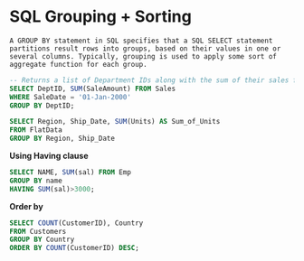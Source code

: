 # SQL Grouping + Sorting

    A GROUP BY statement in SQL specifies that a SQL SELECT statement partitions result rows into groups, based on their values in one or several columns. Typically, grouping is used to apply some sort of aggregate function for each group.

```sql
-- Returns a list of Department IDs along with the sum of their sales for the date of January 1, 2000.
SELECT DeptID, SUM(SaleAmount) FROM Sales
WHERE SaleDate = '01-Jan-2000'
GROUP BY DeptID;
```

```sql
SELECT Region, Ship_Date, SUM(Units) AS Sum_of_Units
FROM FlatData
GROUP BY Region, Ship_Date
```

**Using Having clause**
```sql
SELECT NAME, SUM(sal) FROM Emp
GROUP BY name
HAVING SUM(sal)>3000; 
```

**Order by**

```sql
SELECT COUNT(CustomerID), Country
FROM Customers
GROUP BY Country
ORDER BY COUNT(CustomerID) DESC;
```